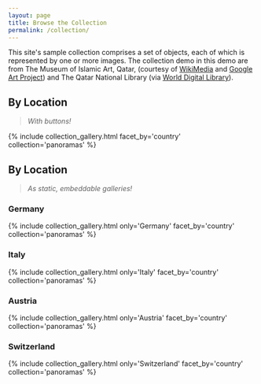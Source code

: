 ```yaml
---
layout: page
title: Browse the Collection
permalink: /collection/
---
```


This site's sample collection comprises a set of objects, each of which is represented by one or more images. The collection demo in this demo are from The Museum of Islamic Art, Qatar, (courtesy of [WikiMedia](https://commons.wikimedia.org/wiki/Category:Google_Art_Project_works_in_The_Museum_of_Islamic_Art,_Qatar) and [Google Art Project](https://www.google.com/culturalinstitute/about/artproject/)) and The Qatar National Library (via [World Digital Library](https://www.wdl.org/en/)).


## By Location
> *With buttons!*

{% include collection_gallery.html facet_by='country' collection='panoramas' %}

## By Location
> *As static, embeddable galleries!*

### Germany
{% include collection_gallery.html only='Germany' facet_by='country' collection='panoramas' %}

### Italy
{% include collection_gallery.html only='Italy' facet_by='country' collection='panoramas' %}

### Austria
{% include collection_gallery.html only='Austria' facet_by='country' collection='panoramas' %}

### Switzerland
{% include collection_gallery.html only='Switzerland' facet_by='country' collection='panoramas' %}